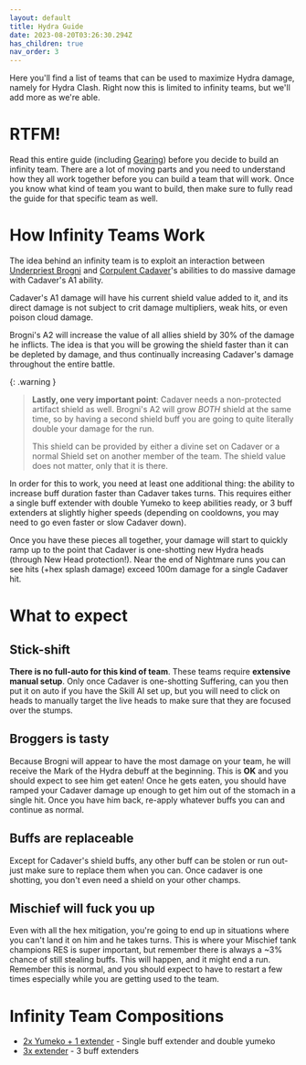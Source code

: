 ```yaml
---
layout: default
title: Hydra Guide
date: 2023-08-20T03:26:30.294Z
has_children: true
nav_order: 3
---
```


Here you'll find a list of teams that can be used to maximize Hydra damage, namely for Hydra Clash. Right now this is limited to infinity teams, but we'll add more as we're able.

# RTFM!

Read this entire guide (including [Gearing](./hydra-gearing.html)) before you decide to build an infinity team. There are a lot of moving parts and you need to understand how they all work together before you can build a team that will work. Once you know what kind of team you want to build, then make sure to fully read the guide for that specific team as well.

# How Infinity Teams Work

The idea behind an infinity team is to exploit an interaction between [Underpriest Brogni](https://hellhades.com/champions/underpriest-brogni/) and [Corpulent Cadaver](https://hellhades.com/champions/corpulent-cadaver/)'s abilities to do massive damage with Cadaver's A1 ability.

Cadaver's A1 damage will have his current shield value added to it, and its direct damage is not subject to crit damage multipliers, weak hits, or even poison cloud damage.

Brogni's A2 will increase the value of all allies shield by 30% of the damage he inflicts. The idea is that you will be growing the shield faster than it can be depleted by damage, and thus continually increasing Cadaver's damage throughout the entire battle.

{: .warning }
> **Lastly, one very important point**: Cadaver needs a non-protected artifact shield as well. Brogni's A2 will grow *BOTH* shield at the same time, so by having a second shield buff you are going to quite literally double your damage for the run. 
>
> This shield can be provided by either a divine set on Cadaver or a normal Shield set on another member of the team. The shield value does not matter, only that it is there.

In order for this to work, you need at least one additional thing: the ability to increase buff duration faster than Cadaver takes turns. This requires either a single buff extender with double Yumeko to keep abilities ready, or 3 buff extenders at slightly higher speeds (depending on cooldowns, you may need to go even faster or slow Cadaver down).

Once you have these pieces all together, your damage will start to quickly ramp up to the point that Cadaver is one-shotting new Hydra heads (through New Head protection!). Near the end of Nightmare runs you can see hits (+hex splash damage) exceed 100m damage for a single Cadaver hit.

# What to expect

## Stick-shift

**There is no full-auto for this kind of team**. These teams require **extensive manual setup**. Only once Cadaver is one-shotting Suffering, can you then put it on auto if you have the Skill AI set up, but you will need to click on heads to manually target the live heads to make sure that they are focused over the stumps. 

## Broggers is tasty

Because Brogni will appear to have the most damage on your team, he will receive the Mark of the Hydra debuff at the beginning. This is **OK** and you should expect to see him get eaten! Once he gets eaten, you should have ramped your Cadaver damage up enough to get him out of the stomach in a single hit. Once you have him back, re-apply whatever buffs you can and continue as normal.

## Buffs are replaceable

Except for Cadaver's shield buffs, any other buff can be stolen or run out- just make sure to replace them when you can. Once cadaver is one shotting, you don't even need a shield on your other champs.

## Mischief will fuck you up

Even with all the hex mitigation, you're going to end up in situations where you can't land it on him and he takes turns. This is where your Mischief tank champions RES is super important, but remember there is always a ~3% chance of still stealing buffs. This will happen, and it might end a run. Remember this is normal, and you should expect to have to restart a few times especially while you are getting used to the team.

# Infinity Team Compositions

* [2x Yumeko + 1 extender](hydra-infinity-2-yumeko.html) - Single buff extender and double yumeko
* [3x extender](hydra-infinity-multi-extender.html) - 3 buff extenders
